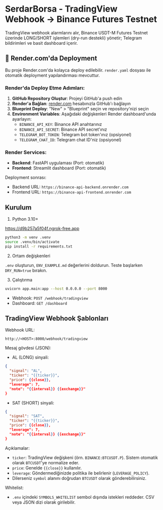 # SerdarBorsa - TradingView Webhook -> Binance Futures Testnet

TradingView webhook alarmlarını alır, Binance USDT-M Futures Testnet üzerinde LONG/SHORT işlemleri (dry-run destekli) yönetir; Telegram bildirimleri ve basit dashboard içerir.

## 🚀 Render.com'da Deployment

Bu proje Render.com'da kolayca deploy edilebilir. `render.yaml` dosyası ile otomatik deployment yapılandırması mevcuttur.

### Render'da Deploy Etme Adımları:

1. **GitHub Repository Oluştur**: Projeyi GitHub'a push edin
2. **Render'a Bağlan**: [render.com](https://render.com) hesabınızla GitHub'ı bağlayın
3. **Blueprint Deploy**: "New" > "Blueprint" seçin ve repository'nizi seçin
4. **Environment Variables**: Aşağıdaki değişkenleri Render dashboard'unda ayarlayın:
   - `BINANCE_API_KEY`: Binance API anahtarınız
   - `BINANCE_API_SECRET`: Binance API secret'ınız
   - `TELEGRAM_BOT_TOKEN`: Telegram bot token'ınız (opsiyonel)
   - `TELEGRAM_CHAT_ID`: Telegram chat ID'niz (opsiyonel)

### Render Services:
- **Backend**: FastAPI uygulaması (Port: otomatik)
- **Frontend**: Streamlit dashboard (Port: otomatik)

Deployment sonrası:
- Backend URL: `https://binance-api-backend.onrender.com`
- Frontend URL: `https://binance-api-frontend.onrender.com`

## Kurulum

1. Python 3.10+

https://d9b257a5f04f.ngrok-free.app



```bash
python3 -m venv .venv
source .venv/bin/activate
pip install -r requirements.txt
```

2. Ortam değişkenleri

`.env` oluşturun, `ENV_EXAMPLE.md` değerlerini doldurun. Teste başlarken `DRY_RUN=true` bırakın.

3. Çalıştırma

```bash
uvicorn app.main:app --host 0.0.0.0 --port 8000
```

- Webhook: `POST /webhook/tradingview`
- Dashboard: `GET /dashboard`

## TradingView Webhook Şablonları

Webhook URL:
```
http://<HOST>:8000/webhook/tradingview
```

Mesaj gövdesi (JSON):
- AL (LONG) sinyali:
```json
{
  "signal": "AL",
  "ticker": "{{ticker}}",
  "price": {{close}},
  "leverage": 7,
  "note": "{{interval}} {{exchange}}"
}
```
- SAT (SHORT) sinyali:
```json
{
  "signal": "SAT",
  "ticker": "{{ticker}}",
  "price": {{close}},
  "leverage": 7,
  "note": "{{interval}} {{exchange}}"
}
```
Açıklamalar:
- `ticker`: TradingView değişkeni (örn. `BINANCE:BTCUSDT.P`). Sistem otomatik olarak `BTCUSDT`'ye normalize eder.
- `price`: Genelde `{{close}}` kullanılır.
- `leverage`: Göndermediğinizde politika ile belirlenir (`LEVERAGE_POLICY`).
- Dilerseniz `symbol` alanını doğrudan `BTCUSDT` olarak gönderebilirsiniz.

Whitelist:
- `.env` içindeki `SYMBOLS_WHITELIST` sembol dışında istekleri reddeder. CSV veya JSON dizi olarak girilebilir.
